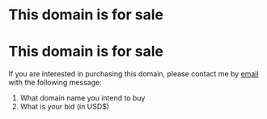 # This domain is for sale


# This domain is for sale

If you are interested in purchasing this domain, please contact me by [email](mailto:ongoing_00grounds@icloud.com)  with the following message:

1. What domain name you intend to buy
2. What is your bid (in USD$)

